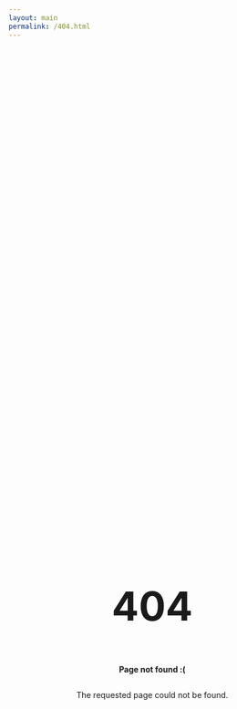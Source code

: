 ```yaml
---
layout: main
permalink: /404.html
---
```


<style type="text/css" media="screen">
    .a404-container{
        min-height: 50vh;
        display: flex;
        flex-direction: column;
        align-items: center;
        justify-content: center;
    }
    h1{
        font-size: 70px;
    }
</style>

<div class="a404-container">
  <h1>404</h1>

  <p><strong>Page not found :(</strong></p>
  <p>The requested page could not be found.</p>
</div>